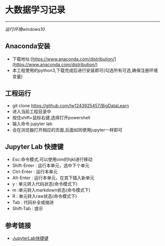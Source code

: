 # 大数据学习记录
***
*运行环境windows10*
## Anaconda安装
- 下载地址:[https://www.anaconda.com/distribution/](https://www.anaconda.com/distribution/)
- 本工程使用的python3,下载完成后进行安装即可(勾选所有可选,确保注册环境变量)

## 工程运行
- git clone https://github.com/lw1243925457/BigDataLearn
- 进入当前工程目录中
- 按住shift+鼠标右键,选择打开powershell
- 输入命令:jupyter lab
- 会在浏览器打开相应的页面,后面如同使用jupyter一样即可

## Jupyter Lab 快捷键
- Esc:命令模式,可以使用vim的hjkl进行移动
- Shift-Enter : 运行本单元，选中下个单元
- Ctrl-Enter : 运行本单元
- Alt-Enter : 运行本单元，在其下插入新单元
- y : 单元转入代码状态(命令模式下)
- m :单元转入markdown状态(命令模式下)
- R : 单元转入raw状态(命令模式下)
- Tab : 代码补全或缩进
- Shift-Tab : 提示

## 参考链接
- [JupyterLab快捷键](https://blog.csdn.net/h_hei/article/details/82756207)
